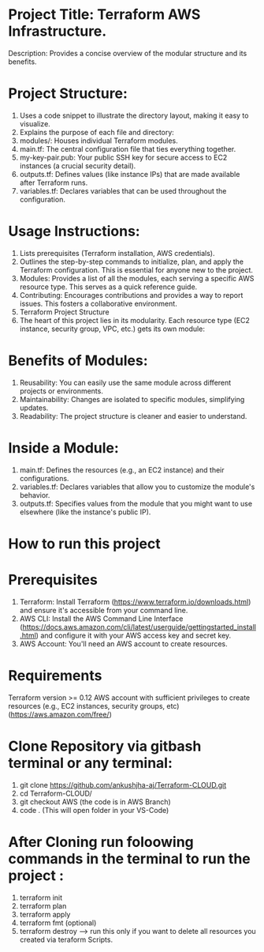 # Project Title: Terraform AWS Infrastructure.
Description: Provides a concise overview of the modular structure and its benefits.

# Project Structure:
1. Uses a code snippet to illustrate the directory layout, making it easy to visualize.
2. Explains the purpose of each file and directory:
3. modules/: Houses individual Terraform modules.
4. main.tf: The central configuration file that ties everything together.
5. my-key-pair.pub: Your public SSH key for secure access to EC2 instances (a crucial security detail).
6. outputs.tf: Defines values (like instance IPs) that are made available after Terraform runs.
7. variables.tf: Declares variables that can be used throughout the configuration.

# Usage Instructions:
1. Lists prerequisites (Terraform installation, AWS credentials).
2. Outlines the step-by-step commands to initialize, plan, and apply the Terraform configuration. This is essential for anyone new to the project.
3. Modules: Provides a list of all the modules, each serving a specific AWS resource type. This serves as a quick reference guide.
4. Contributing: Encourages contributions and provides a way to report issues. This fosters a collaborative environment.
5. Terraform Project Structure
6. The heart of this project lies in its modularity. Each resource type (EC2 instance, security group, VPC, etc.) gets its own module:

# Benefits of Modules:
1. Reusability: You can easily use the same module across different projects or environments.
2. Maintainability: Changes are isolated to specific modules, simplifying updates.
3. Readability: The project structure is cleaner and easier to understand.

# Inside a Module:
1. main.tf: Defines the resources (e.g., an EC2 instance) and their configurations.
2. variables.tf: Declares variables that allow you to customize the module's behavior.
3. outputs.tf: Specifies values from the module that you might want to use elsewhere (like the instance's public IP).

# How to run this project 

# Prerequisites
1. Terraform: Install Terraform (https://www.terraform.io/downloads.html) and ensure it's accessible from your command line.
2. AWS CLI: Install the AWS Command Line Interface (https://docs.aws.amazon.com/cli/latest/userguide/gettingstarted_install.html) and configure it with your AWS access key and secret key.
3. AWS Account: You'll need an AWS account to create resources.

# Requirements
Terraform version >= 0.12
AWS account with sufficient privileges to create resources (e.g., EC2 instances, security groups, etc) (https://aws.amazon.com/free/)

# Clone Repository via gitbash terminal or any terminal: 
1. git clone https://github.com/ankushjha-aj/Terraform-CLOUD.git  
2. cd Terraform-CLOUD/
3. git checkout AWS (the code is in AWS Branch)
4. code . (This will open folder in your VS-Code) 

# After Cloning run foloowing commands in the terminal to run the project :
1. terraform init
2. terraform plan
3. terraform apply
4. terraform fmt (optional)
5. terraform destroy --> run this only if you want to delete all resources you created via teraform Scripts.